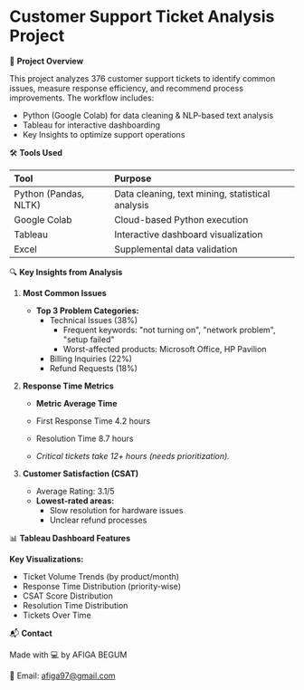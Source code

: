 # Customer Support Ticket Analysis Project

📌 **Project Overview**

This project analyzes 376 customer support tickets to identify common issues, measure response efficiency, and recommend process improvements. The workflow includes:

* Python (Google Colab) for data cleaning & NLP-based text analysis
* Tableau for interactive dashboarding
* Key Insights to optimize support operations

🛠️ **Tools Used**

| Tool                 | Purpose                                       |
| :------------------- | :-------------------------------------------- |
| Python (Pandas, NLTK)| Data cleaning, text mining, statistical analysis |
| Google Colab         | Cloud-based Python execution                  |
| Tableau              | Interactive dashboard visualization           |
| Excel                | Supplemental data validation                |


🔍 **Key Insights from Analysis**

1.  **Most Common Issues**
    * **Top 3 Problem Categories:**
        * Technical Issues (38%)
            * Frequent keywords: "not turning on", "network problem", "setup failed"
            * Worst-affected products: Microsoft Office, HP Pavilion
        * Billing Inquiries (22%)
        * Refund Requests (18%)

2.  **Response Time Metrics**
    * **Metric**  **Average Time**
      
    * First Response Time   4.2 hours
    * Resolution Time       8.7 hours
    * *Critical tickets take 12+ hours (needs prioritization).*

3.  **Customer Satisfaction (CSAT)**
    * Average Rating: 3.1/5
    * **Lowest-rated areas:**
        * Slow resolution for hardware issues
        * Unclear refund processes

📊 **Tableau Dashboard Features**

**Key Visualizations:**

* Ticket Volume Trends (by product/month)
* Response Time Distribution (priority-wise)
* CSAT Score Distribution
* Resolution Time Distribution
* Tickets Over Time

📬 **Contact**

Made with 💻 by AFIGA BEGUM

📩 Email: afiga97@gmail.com
